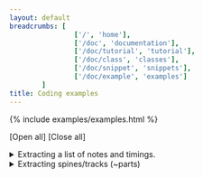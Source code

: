 ```yaml
---
layout: default
breadcrumbs: [
                ['/', 'home'],
                ['/doc', 'documentation'],
                ['/doc/tutorial', 'tutorial'],
                ['/doc/class', 'classes'],
                ['/doc/snippet', 'snippets'],
                ['/doc/example', 'examples']
        ]
title: Coding examples
---
```


{% include examples/examples.html %}

[<span style="cursor:pointer;" onclick="openAllExamples()">Open all</span>]
[<span style="cursor:pointer;" onclick="closeAllExamples()">Close all</span>]

<details class="example-notelist">
<summary>
Extracting a list of notes and timings.
</summary>
{% include examples/notelist.md %}
</details>

<details class="example-extract1">
<summary>
Extracting spines/tracks (~parts)
</summary>
{% include examples/extract-1.md %}
</details>

